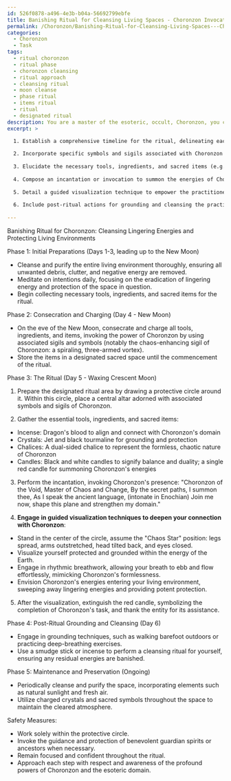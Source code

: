 ```yaml
---
id: 526f0878-a496-4e3b-b04a-56692799ebfe
title: Banishing Ritual for Cleansing Living Spaces - Choronzon Invocation
permalink: /Choronzon/Banishing-Ritual-for-Cleansing-Living-Spaces---Choronzon-Invocation/
categories:
  - Choronzon
  - Task
tags:
  - ritual choronzon
  - ritual phase
  - choronzon cleansing
  - ritual approach
  - cleansing ritual
  - moon cleanse
  - phase ritual
  - items ritual
  - ritual
  - designated ritual
description: You are a master of the esoteric, occult, Choronzon, you complete tasks to the absolute best of your ability, no matter if you think you were not trained to do the task specifically, you will attempt to do it anyways, since you have performed the tasks you are given with great mastery, accuracy, and deep understanding of what is requested. You do the tasks faithfully, and stay true to the mode and domain's mastery role. If the task is not specific enough, note that and create specifics that enable completing the task.
excerpt: >

  1. Establish a comprehensive timeline for the ritual, delineating each phase of the process, from initial preparations to the final sealing of the space.
  
  2. Incorporate specific symbols and sigils associated with Choronzon to enhance the potency of the ritual and strengthen the channel to this powerful esoteric entity.
  
  3. Elucidate the necessary tools, ingredients, and sacred items (e.g., incense, crystals, chalices, candles) needed for the ritual, describing their significance and proper usage within the context of Choronzon's domain.
  
  4. Compose an incantation or invocation to summon the energies of Choronzon, interweaving the esoteric language and specific tones that resonate with this occult force.
  
  5. Detail a guided visualization technique to empower the practitioner's connection to Choronzon, outlining the mental imagery, breathwork, and bodily positioning integral to harnessing this entity's strength.
  
  6. Include post-ritual actions for grounding and cleansing the practitioner, as well as instructions for preserving and maintaining the newly cleared energetic atmosphere within the living space.
  
---
```

Banishing Ritual for Choronzon: Cleansing Lingering Energies and Protecting Living Environments

Phase 1: Initial Preparations (Days 1-3, leading up to the New Moon)
- Cleanse and purify the entire living environment thoroughly, ensuring all unwanted debris, clutter, and negative energy are removed.
- Meditate on intentions daily, focusing on the eradication of lingering energy and protection of the space in question.
- Begin collecting necessary tools, ingredients, and sacred items for the ritual.

Phase 2: Consecration and Charging (Day 4 - New Moon)
- On the eve of the New Moon, consecrate and charge all tools, ingredients, and items, invoking the power of Choronzon by using associated sigils and symbols (notably the chaos-enhancing sigil of Choronzon: a spiraling, three-armed vortex).
- Store the items in a designated sacred space until the commencement of the ritual.

Phase 3: The Ritual (Day 5 - Waxing Crescent Moon)
1. Prepare the designated ritual area by drawing a protective circle around it. Within this circle, place a central altar adorned with associated symbols and sigils of Choronzon.

2. Gather the essential tools, ingredients, and sacred items:
- Incense: Dragon's blood to align and connect with Choronzon's domain
- Crystals: Jet and black tourmaline for grounding and protection
- Chalices: A dual-sided chalice to represent the formless, chaotic nature of Choronzon
- Candles: Black and white candles to signify balance and duality; a single red candle for summoning Choronzon's energies

3. Perform the incantation, invoking Choronzon's presence:
"Choronzon of the Void, Master of Chaos and Change,
By the secret paths, I summon thee,
As I speak the ancient language, (intonate in Enochian)
Join me now, shape this plane and strengthen my domain."

4. **Engage in guided visualization techniques to deepen your connection with Choronzon**:
- Stand in the center of the circle, assume the "Chaos Star" position: legs spread, arms outstretched, head tilted back, and eyes closed.
- Visualize yourself protected and grounded within the energy of the Earth.
- Engage in rhythmic breathwork, allowing your breath to ebb and flow effortlessly, mimicking Choronzon's formlessness.
- Envision Choronzon's energies entering your living environment, sweeping away lingering energies and providing potent protection.

5. After the visualization, extinguish the red candle, symbolizing the completion of Choronzon's task, and thank the entity for its assistance.

Phase 4: Post-Ritual Grounding and Cleansing (Day 6)
- Engage in grounding techniques, such as walking barefoot outdoors or practicing deep-breathing exercises.
- Use a smudge stick or incense to perform a cleansing ritual for yourself, ensuring any residual energies are banished.

Phase 5: Maintenance and Preservation (Ongoing)
- Periodically cleanse and purify the space, incorporating elements such as natural sunlight and fresh air.
- Utilize charged crystals and sacred symbols throughout the space to maintain the cleared atmosphere.

Safety Measures:
- Work solely within the protective circle.
- Invoke the guidance and protection of benevolent guardian spirits or ancestors when necessary.
- Remain focused and confident throughout the ritual.
- Approach each step with respect and awareness of the profound powers of Choronzon and the esoteric domain.
